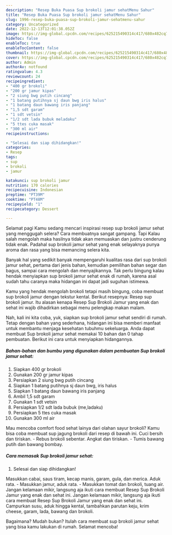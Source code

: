 ```yaml
---
description: "Resep Buka Puasa Sup brokoli jamur sehatMenu Sahur"
title: "Resep Buka Puasa Sup brokoli jamur sehatMenu Sahur"
slug: 1996-resep-buka-puasa-sup-brokoli-jamur-sehatmenu-sahur
category: Uncategorized
date: 2022-12-13T12:01:38.052Z
image: https://img-global.cpcdn.com/recipes/625215490314c417/680x482cq70/sup-brokoli-jamur-sehat-foto-resep-utama.jpg
hideToc: false
enableToc: true
enableTocContent: false
thumbnail: https://img-global.cpcdn.com/recipes/625215490314c417/680x482cq70/sup-brokoli-jamur-sehat-foto-resep-utama.jpg
cover: https://img-global.cpcdn.com/recipes/625215490314c417/680x482cq70/sup-brokoli-jamur-sehat-foto-resep-utama.jpg
author: Admin
authorAv: notfound
ratingvalue: 4.3
reviewcount: 24
recipeingredient:
- "400 gr brokoli"
- "200 gr jamur kipas"
- "2 siung bwg putih cincang"
- "1 batang putihnya sj daun bwg iris halus"
- "1 batang daun bawang iris panjang"
- "1,5 sdt garam"
- "1 sdt vetsin"
- "1/2 sdt lada bubuk meladaku"
- "5 ttes cuka masak"
- "300 ml air"
recipeinstructions:

- "Selesai dan siap dihidangkan!"
categories:
- Resep
tags:
- sup
- brokoli
- jamur

katakunci: sup brokoli jamur 
nutrition: 170 calories
recipecuisine: Indonesian
preptime: "PT39M"
cooktime: "PT48M"
recipeyield: "1"
recipecategory: Dessert

---
```



Selamat pagi Kamu sedang mencari inspirasi resep sup brokoli jamur sehat yang menggugah selera? Cara membuatnya sangat gampang. Tapi Kalau salah mengolah maka hasilnya tidak akan memuaskan dan justru cenderung tidak enak. Padahal sup brokoli jamur sehat yang enak selayaknya punya aroma dan rasa yang bisa memancing selera kita.


Banyak hal yang sedikit banyak mempengaruhi kualitas rasa dari sup brokoli jamur sehat, pertama dari jenis bahan, kemudian pemilihan bahan segar dan bagus, sampai cara mengolah dan menyajikannya. Tak perlu bingung kalau hendak menyiapkan sup brokoli jamur sehat enak di rumah, karena asal sudah tahu caranya maka hidangan ini dapat jadi suguhan istimewa.

Kamu yang hendak mengolah brokoli tetapi masih bingung, coba membuat sup brokoli jamur dengan tekstur kental. Berikut resepnya: Resep sup brokoli jamur. Itu alasan kenapa Resep Sup Brokoli Jamur yang enak dan sehat ini wajib dihadirkan sebagai menu pelengkap makan malam.


Nah, kali ini kita coba, yuk, siapkan sup brokoli jamur sehat sendiri di rumah. Tetap dengan bahan yang sederhana, hidangan ini bisa memberi manfaat untuk membantu menjaga kesehatan tubuhmu sekeluarga. Anda dapat membuat Sup brokoli jamur sehat memakai 10 bahan dan 0 tahap pembuatan. Berikut ini cara untuk menyiapkan hidangannya.

<!--inarticleads1-->

##### Bahan-bahan dan bumbu yang digunakan dalam pembuatan Sup brokoli jamur sehat:

1. Siapkan 400 gr brokoli
1. Gunakan 200 gr jamur kipas
1. Persiapkan 2 siung bwg putih cincang
1. Siapkan 1 batang putihnya sj daun bwg, iris halus
1. Siapkan 1 batang daun bawang iris panjang
1. Ambil 1,5 sdt garam
1. Gunakan 1 sdt vetsin
1. Persiapkan 1/2 sdt lada bubuk (me,ladaku)
1. Persiapkan 5 ttes cuka masak
1. Gunakan 300 ml air


Mau mencoba comfort food sehat lainya dari olahan sayur brokoli? Kamu bisa coba membuat sup jagung brokoli dari resep di bawah ini. Cuci bersih dan tiriskan. - Rebus brokoli sebentar. Angkat dan tiriskan. - Tumis bawang putih dan bawang bombay. 

<!--inarticleads2-->

##### Cara memasak Sup brokoli jamur sehat:


1. Selesai dan siap dihidangkan!

Masukkan cabai, saus tiram, kecap manis, garam, gula, dan merica. Aduk rata. - Masukkan jamur, aduk rata. - Masukkan tomat dan brokoli, tuang air. Jangan kelamaan mikir, langsung aja ikuti cara membuat Resep Sup Brokoli Jamur yang enak dan sehat ini. Jangan kelamaan mikir, langsung aja ikuti cara membuat Resep Sup Brokoli Jamur yang enak dan sehat ini. Campurkan susu, aduk hingga kental, tambahkan parutan keju, krim cheese, garam, lada, bawang dan brokoli. 

Bagaimana? Mudah bukan? Itulah cara membuat sup brokoli jamur sehat yang bisa kamu lakukan di rumah. Selamat mencoba!
